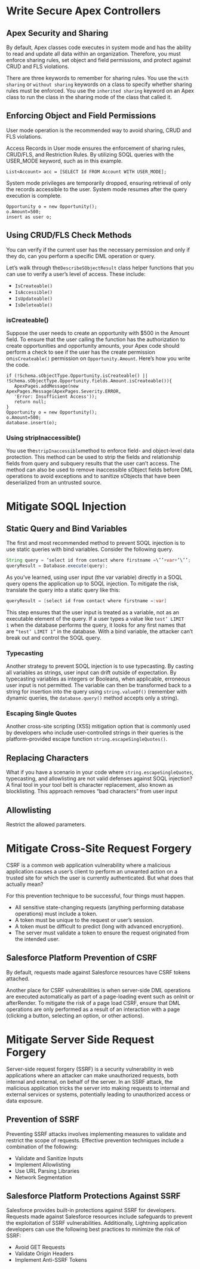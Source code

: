 # Write Secure Apex Controllers

## Apex Security and Sharing

By default, Apex classes code executes in system mode and has the ability to read and update all data within an organization. Therefore, you must enforce sharing rules, set object and field permissions, and protect against CRUD and FLS violations.

There are three keywords to remember for sharing rules. You use the `with sharing` or `without sharing` keywords on a class to specify whether sharing rules must be enforced. You use the `inherited sharing` keyword on an Apex class to run the class in the sharing mode of the class that called it.

## Enforcing Object and Field Permissions

User mode operation is the recommended way to avoid sharing, CRUD and FLS violations.

Access Records in User mode ensures the enforcement of sharing rules, CRUD/FLS, and Restriction Rules. By utilizing SOQL queries with the USER_MODE keyword, such as in this example.

```apex
List<Account> acc = [SELECT Id FROM Account WITH USER_MODE];
```

System mode privileges are temporarily dropped, ensuring retrieval of only the records accessible to the user. System mode resumes after the query execution is complete.

```apex
Opportunity o = new Opportunity();
o.Amount=500;
insert as user o;
```

## Using CRUD/FLS Check Methods

You can verify if the current user has the necessary permission and only if they do, can you perform a specific DML operation or query.

Let’s walk through the`DescribeSObjectResult` class helper functions that you can use to verify a user’s level of access. These include:

- `IsCreateable()`
- `IsAccessible()`
- `IsUpdateable()`
- `IsDeleteable()`

### isCreateable()

Suppose the user needs to create an opportunity with $500 in the Amount field. To ensure that the user calling the function has the authorization to create opportunities and opportunity amounts, your Apex code should perform a check to see if the user has the create permission on`isCreateable()` permission on `Opportunity.Amount`. Here’s how you write the code.

```apex
if (!Schema.sObjectType.Opportunity.isCreateable() || !Schema.sObjectType.Opportunity.fields.Amount.isCreateable()){
   ApexPages.addMessage(new ApexPages.Message(ApexPages.Severity.ERROR,
   'Error: Insufficient Access'));
   return null;
}
Opportunity o = new Opportunity();
o.Amount=500;
database.insert(o);
```

### Using stripInaccessible()

You use the`stripInaccessible`method to enforce field- and object-level data protection. This method can be used to strip the fields and relationship fields from query and subquery results that the user can’t access. The method can also be used to remove inaccessible sObject fields before DML operations to avoid exceptions and to sanitize sObjects that have been deserialized from an untrusted source.

# Mitigate SOQL Injection

## Static Query and Bind Variables

The first and most recommended method to prevent SOQL injection is to use static queries with bind variables. Consider the following query.

```java
String query = ‘select id from contact where firstname =\’’+var+’\’’;
queryResult = Database.execute(query);
```

As you’ve learned, using user input (the var variable) directly in a SOQL query opens the application up to SOQL injection. To mitigate the risk, translate the query into a static query like this:

```java
queryResult = [select id from contact where firstname =:var]
```

This step ensures that the user input is treated as a variable, not as an executable element of the query. If a user types a value like `test’ LIMIT 1` when the database performs the query, it looks for any first names that are `“test’ LIMIT 1”` in the database. With a bind variable, the attacker can’t break out and control the SOQL query.

### Typecasting

Another strategy to prevent SOQL injection is to use typecasting. By casting all variables as strings, user input can drift outside of expectation. By typecasting variables as integers or Booleans, when applicable, erroneous user input is not permitted. The variable can then be transformed back to a string for insertion into the query using `string.valueOf()` (remember with dynamic queries, the `database.query()` method accepts only a string).

### Escaping Single Quotes

Another cross-site scripting (XSS) mitigation option that is commonly used by developers who include user-controlled strings in their queries is the platform-provided escape function `string.escapeSingleQuotes()`.

## Replacing Characters

What if you have a scenario in your code where `string.escapeSingleQuotes`, typecasting, and allowlisting are not valid defenses against SOQL injection? A final tool in your tool belt is character replacement, also known as blocklisting. This approach removes “bad characters” from user input

## Allowlisting

Restrict the allowed parameters.

# Mitigate Cross-Site Request Forgery

CSRF is a common web application vulnerability where a malicious application causes a user’s client to perform an unwanted action on a trusted site for which the user is currently authenticated. But what does that actually mean?

For this prevention technique to be successful, four things must happen.
- All sensitive state-changing requests (anything performing database operations) must include a token.  
- A token must be unique to the request or user’s session.  
- A token must be difficult to predict (long with advanced encryption).  
- The server must validate a token to ensure the request originated from the intended user.

## Salesforce Platform Prevention of CSRF

By default, requests made against Salesforce resources have CSRF tokens attached.

Another place for CSRF vulnerabilities is when server-side DML operations are executed automatically as part of a page-loading event such as onInit or afterRender. To mitigate the risk of a page load CSRF, ensure that DML operations are only performed as a result of an interaction with a page (clicking a button, selecting an option, or other actions).

# Mitigate Server Side Request Forgery

Server-side request forgery (SSRF) is a security vulnerability in web applications where an attacker can make unauthorized requests, both internal and external, on behalf of the server. In an SSRF attack, the malicious application tricks the server into making requests to internal and external services or systems, potentially leading to unauthorized access or data exposure.

## Prevention of SSRF

Preventing SSRF attacks involves implementing measures to validate and restrict the scope of requests. Effective prevention techniques include a combination of the following:
- Validate and Sanitize Inputs
- Implement Allowlisting
- Use URL Parsing Libraries
- Network Segmentation

## Salesforce Platform Protections Against SSRF

Salesforce provides built-in protections against SSRF for developers. Requests made against Salesforce resources include safeguards to prevent the exploitation of SSRF vulnerabilities. Additionally, Lightning application developers can use the following best practices to minimize the risk of SSRF:
- Avoid GET Requests
- Validate Origin Headers
- Implement Anti-SSRF Tokens